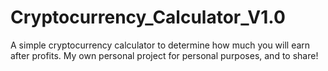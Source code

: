 # Cryptocurrency_Calculator_V1.0
 A simple cryptocurrency calculator to determine how much you will earn after profits. My own personal project for personal purposes, and to share!
